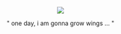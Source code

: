 <p align="center"> <img src="https://files.catbox.moe/72tb4z.png"> </p>

<p align="center">" one day, i am gonna grow wings ... "</p>
